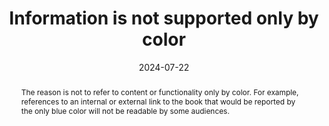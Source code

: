 ---
title: Information is not supported only by color
abstract: The reason is not to refer to content or functionality only by color. For example, references to an internal or external link to the book that would be reported by the only blue color will not be readable by some audiences.
categories:
  - Presentation
agrege: O4176-E056
opquast: 4 176
indiceebook: "56"
description: Registry No. 056
before: "055"
weight: "056"
after: "057"
actif: "1"
layout: rules
date: 2024-07-22
tags:
  - accessibility
  - Usability
  - Affordance
objectif:
  - Allow access to information for users including terminal or reading software technical assistance or disability (such as colour color) do not allow to visualize or differentiate colors
  - Improve accessibility of content to readers with disabilities
Meo:
  - "Provide a complete colour to convey the information it wears. This complementary, independent of the CSS formatting layer, can be multiple orders, e.g.&nbsp;: <ul><li>Prevent semantic markup (strong, em, etc. ;</li><li>Add axes, patterns, borders, etc. in maps and charts.</li></ul>"
Controle:
  - "Verification requires visually comparing two types of display of book&nbsp;: normal display and color display will be disabled (rendered to computer screen and rendered to smooth with greyscale screen)."
  - "Verification requires visually comparing two types of display of book&nbsp;: normal display and color display will be disabled (rendered to computer screen and rendered to smooth with greyscale screen)."
epubcheck: null
ace: null
humancheck: true
ReadiumGoToolkit: null
Source:
  - Opquast
Referentiel:
  - "[Web Content Accessibility Guidelines (WCAG) 1.4.1 Use of Color (Level A)](https://www.w3.org/TR/WCAG22/#use-of-color)"
steps:
  - design
  - ""
---
